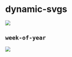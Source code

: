 # dynamic-svgs

![](https://img.shields.io/github/deployments/midzdotdev/dynamic-svgs/production)

## `week-of-year`

![](http://dynamic-svgs-midzdotdev.vercel.app/api/week-of-year.svg)
